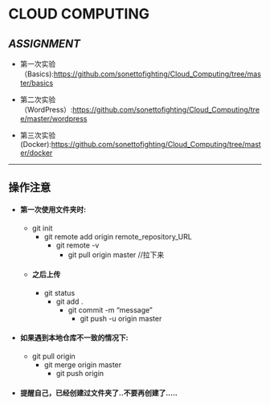 # CLOUD COMPUTING

## *ASSIGNMENT*

- 第一次实验（Basics):https://github.com/sonettofighting/Cloud_Computing/tree/master/basics

- 第二次实验（WordPress）:https://github.com/sonettofighting/Cloud_Computing/tree/master/wordpress

- 第三次实验(Docker):https://github.com/sonettofighting/Cloud_Computing/tree/master/docker

  
-----------------------

## 操作注意

- #### 第一次使用文件夹时:

   * git init
     * git remote add origin remote_repository_URL 
       * git remote -v
         * git pull origin master //拉下来

  - #### 之后上传

     * git status
       * git add .
         * git commit -m “message”
           * git push -u origin master

- #### 如果遇到本地仓库不一致的情况下:
  
  * git pull origin 
    * git merge origin master
      * git push origin 
  
- #### 提醒自己，已经创建过文件夹了..不要再创建了.....